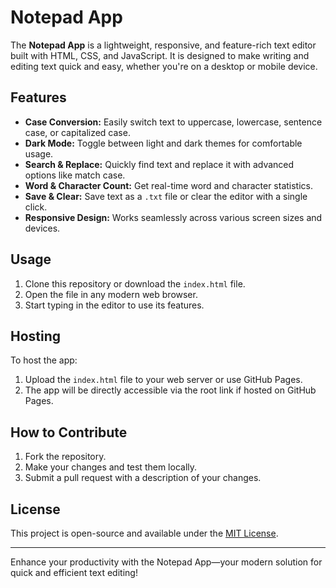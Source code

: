 # Notepad App

The **Notepad App** is a lightweight, responsive, and feature-rich text editor built with HTML, CSS, and JavaScript. It is designed to make writing and editing text quick and easy, whether you're on a desktop or mobile device.

## Features

- **Case Conversion:** Easily switch text to uppercase, lowercase, sentence case, or capitalized case.
- **Dark Mode:** Toggle between light and dark themes for comfortable usage.
- **Search & Replace:** Quickly find text and replace it with advanced options like match case.
- **Word & Character Count:** Get real-time word and character statistics.
- **Save & Clear:** Save text as a `.txt` file or clear the editor with a single click.
- **Responsive Design:** Works seamlessly across various screen sizes and devices.

## Usage

1. Clone this repository or download the `index.html` file.
2. Open the file in any modern web browser.
3. Start typing in the editor to use its features.

## Hosting

To host the app:

1. Upload the `index.html` file to your web server or use GitHub Pages.
2. The app will be directly accessible via the root link if hosted on GitHub Pages.

## How to Contribute

1. Fork the repository.
2. Make your changes and test them locally.
3. Submit a pull request with a description of your changes.

## License

This project is open-source and available under the [MIT License](LICENSE).

---

Enhance your productivity with the Notepad App—your modern solution for quick and efficient text editing!
